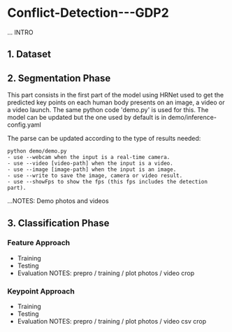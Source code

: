 # Conflict-Detection---GDP2

... INTRO

## 1. Dataset

## 2. Segmentation Phase
This part consists in the first part of the model using HRNet used to get the predicted key points on each human body presents on an image, a video or a video launch. 
The same python code 'demo.py' is used for this. The model can be updated but the one used by default is in demo/inference-config.yaml

The parse can be updated according to the type of results needed:

```
python demo/demo.py 
- use --webcam when the input is a real-time camera.
- use --video [video-path] when the input is a video.
- use --image [image-path] when the input is an image.
- use --write to save the image, camera or video result.
- use --showFps to show the fps (this fps includes the detection part).
```

...NOTES: Demo photos and videos 

## 3. Classification Phase
### Feature Approach
- Training
- Testing
- Evaluation
NOTES: prepro / training / plot photos / video
crop

### Keypoint Approach
- Training
- Testing
- Evaluation
NOTES: prepro / training / plot photos / video
csv
crop
